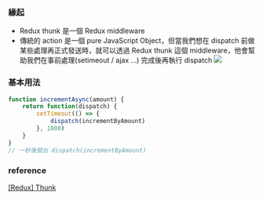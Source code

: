 ### 緣起
- Redux thunk 是一個 Redux middleware
- 傳統的 action 是一個 pure JavaScript Object，但當我們想在 dispatch 前做某些處理再正式發送時，就可以透過 Redux thunk 這個 middleware，他會幫助我們在事前處理(setimeout / ajax ...) 完成後再執行 dispatch
![](Pasted%20image%2020201203135954.png)

### 基本用法
```js
function incrementAsync(amount) {
	return function(dispatch) {
		setTimeout(() => {
			dispatch(incrementByAmount)
		}, 1000)
	}
}
// 一秒後發出 dispatch(incrementByAmount)
```

### reference

[[Redux] Thunk](https://pjchender.github.io/2018/09/13/redux-thunk/)